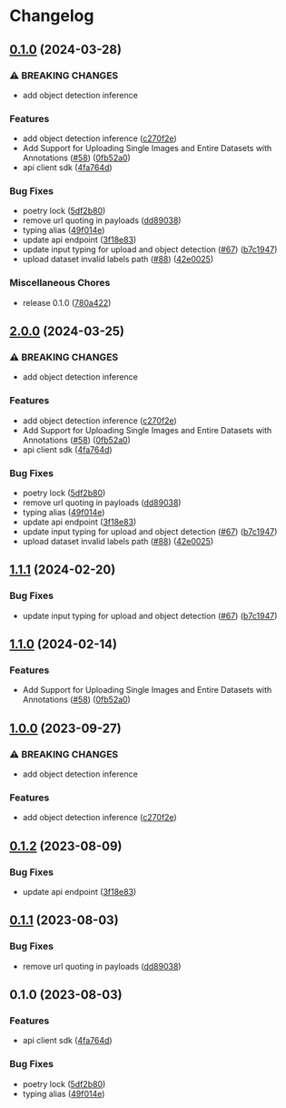 # Changelog

## [0.1.0](https://github.com/Epigos-AI/epigos-python/compare/epigos-v0.1.0...epigos-v0.1.0) (2024-03-28)


### ⚠ BREAKING CHANGES

* add object detection inference

### Features

* add object detection inference ([c270f2e](https://github.com/Epigos-AI/epigos-python/commit/c270f2e6e0a935fee88586a4a3ee3fe7791f551b))
* Add Support for Uploading Single Images and Entire Datasets with Annotations ([#58](https://github.com/Epigos-AI/epigos-python/issues/58)) ([0fb52a0](https://github.com/Epigos-AI/epigos-python/commit/0fb52a094f52f9a4a60ec3137b93501f803e57d5))
* api client sdk ([4fa764d](https://github.com/Epigos-AI/epigos-python/commit/4fa764d13e503a2bbbf9bc8023ae3e85f2694272))


### Bug Fixes

* poetry lock ([5df2b80](https://github.com/Epigos-AI/epigos-python/commit/5df2b80e3c60c90bd54cee0915dd6e16d84c9df3))
* remove url quoting in payloads ([dd89038](https://github.com/Epigos-AI/epigos-python/commit/dd8903885c09c6b54cd393e941be80e09c68f63e))
* typing alias ([49f014e](https://github.com/Epigos-AI/epigos-python/commit/49f014edf45fc0b369fa088622b3cab513600e06))
* update api endpoint ([3f18e83](https://github.com/Epigos-AI/epigos-python/commit/3f18e8372ed6a39266fac0b001b3c50ab655de7a))
* update input typing for upload and object detection ([#67](https://github.com/Epigos-AI/epigos-python/issues/67)) ([b7c1947](https://github.com/Epigos-AI/epigos-python/commit/b7c194791279abe8f0883a8ba1e3cb29087cb8a3))
* upload dataset invalid labels path ([#88](https://github.com/Epigos-AI/epigos-python/issues/88)) ([42e0025](https://github.com/Epigos-AI/epigos-python/commit/42e0025fa532b3ab1d30fa9bf8e6c88636015d61))


### Miscellaneous Chores

* release 0.1.0 ([780a422](https://github.com/Epigos-AI/epigos-python/commit/780a422a01cb8a09c6ba537cc11a00e93df84026))

## [2.0.0](https://github.com/Epigos-AI/epigos-python/compare/epigos-v1.1.1...epigos-v2.0.0) (2024-03-25)


### ⚠ BREAKING CHANGES

* add object detection inference

### Features

* add object detection inference ([c270f2e](https://github.com/Epigos-AI/epigos-python/commit/c270f2e6e0a935fee88586a4a3ee3fe7791f551b))
* Add Support for Uploading Single Images and Entire Datasets with Annotations ([#58](https://github.com/Epigos-AI/epigos-python/issues/58)) ([0fb52a0](https://github.com/Epigos-AI/epigos-python/commit/0fb52a094f52f9a4a60ec3137b93501f803e57d5))
* api client sdk ([4fa764d](https://github.com/Epigos-AI/epigos-python/commit/4fa764d13e503a2bbbf9bc8023ae3e85f2694272))


### Bug Fixes

* poetry lock ([5df2b80](https://github.com/Epigos-AI/epigos-python/commit/5df2b80e3c60c90bd54cee0915dd6e16d84c9df3))
* remove url quoting in payloads ([dd89038](https://github.com/Epigos-AI/epigos-python/commit/dd8903885c09c6b54cd393e941be80e09c68f63e))
* typing alias ([49f014e](https://github.com/Epigos-AI/epigos-python/commit/49f014edf45fc0b369fa088622b3cab513600e06))
* update api endpoint ([3f18e83](https://github.com/Epigos-AI/epigos-python/commit/3f18e8372ed6a39266fac0b001b3c50ab655de7a))
* update input typing for upload and object detection ([#67](https://github.com/Epigos-AI/epigos-python/issues/67)) ([b7c1947](https://github.com/Epigos-AI/epigos-python/commit/b7c194791279abe8f0883a8ba1e3cb29087cb8a3))
* upload dataset invalid labels path ([#88](https://github.com/Epigos-AI/epigos-python/issues/88)) ([42e0025](https://github.com/Epigos-AI/epigos-python/commit/42e0025fa532b3ab1d30fa9bf8e6c88636015d61))

## [1.1.1](https://github.com/Epigos-AI/epigos-python/compare/v1.1.0...v1.1.1) (2024-02-20)


### Bug Fixes

* update input typing for upload and object detection ([#67](https://github.com/Epigos-AI/epigos-python/issues/67)) ([b7c1947](https://github.com/Epigos-AI/epigos-python/commit/b7c194791279abe8f0883a8ba1e3cb29087cb8a3))

## [1.1.0](https://github.com/Epigos-AI/epigos-python/compare/v1.0.0...v1.1.0) (2024-02-14)


### Features

* Add Support for Uploading Single Images and Entire Datasets with Annotations ([#58](https://github.com/Epigos-AI/epigos-python/issues/58)) ([0fb52a0](https://github.com/Epigos-AI/epigos-python/commit/0fb52a094f52f9a4a60ec3137b93501f803e57d5))

## [1.0.0](https://github.com/Epigos-AI/epigos-python/compare/v0.1.2...v1.0.0) (2023-09-27)


### ⚠ BREAKING CHANGES

* add object detection inference

### Features

* add object detection inference ([c270f2e](https://github.com/Epigos-AI/epigos-python/commit/c270f2e6e0a935fee88586a4a3ee3fe7791f551b))

## [0.1.2](https://github.com/Epigos-AI/epigos-python/compare/v0.1.1...v0.1.2) (2023-08-09)


### Bug Fixes

* update api
  endpoint ([3f18e83](https://github.com/Epigos-AI/epigos-python/commit/3f18e8372ed6a39266fac0b001b3c50ab655de7a))

## [0.1.1](https://github.com/Epigos-AI/epigos-python/compare/v0.1.0...v0.1.1) (2023-08-03)


### Bug Fixes

* remove url quoting in
  payloads ([dd89038](https://github.com/Epigos-AI/epigos-python/commit/dd8903885c09c6b54cd393e941be80e09c68f63e))

## 0.1.0 (2023-08-03)


### Features

* api client sdk ([4fa764d](https://github.com/Epigos-AI/epigos-python/commit/4fa764d13e503a2bbbf9bc8023ae3e85f2694272))


### Bug Fixes

* poetry lock ([5df2b80](https://github.com/Epigos-AI/epigos-python/commit/5df2b80e3c60c90bd54cee0915dd6e16d84c9df3))
* typing alias ([49f014e](https://github.com/Epigos-AI/epigos-python/commit/49f014edf45fc0b369fa088622b3cab513600e06))
